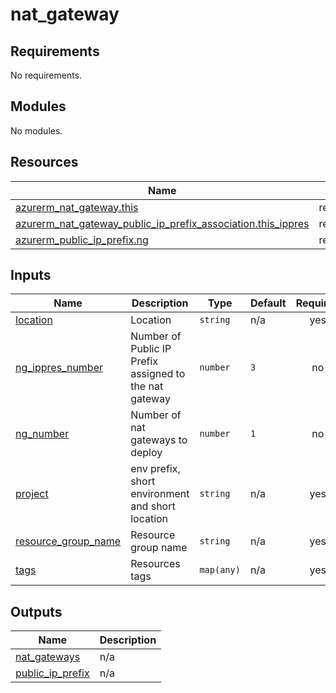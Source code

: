 # nat_gateway

<!-- BEGIN_TF_DOCS -->
## Requirements

No requirements.

## Modules

No modules.

## Resources

| Name | Type |
|------|------|
| [azurerm_nat_gateway.this](https://registry.terraform.io/providers/hashicorp/azurerm/latest/docs/resources/nat_gateway) | resource |
| [azurerm_nat_gateway_public_ip_prefix_association.this_ippres](https://registry.terraform.io/providers/hashicorp/azurerm/latest/docs/resources/nat_gateway_public_ip_prefix_association) | resource |
| [azurerm_public_ip_prefix.ng](https://registry.terraform.io/providers/hashicorp/azurerm/latest/docs/resources/public_ip_prefix) | resource |

## Inputs

| Name | Description | Type | Default | Required |
|------|-------------|------|---------|:--------:|
| <a name="input_location"></a> [location](#input\_location) | Location | `string` | n/a | yes |
| <a name="input_ng_ippres_number"></a> [ng\_ippres\_number](#input\_ng\_ippres\_number) | Number of Public IP Prefix assigned to the nat gateway | `number` | `3` | no |
| <a name="input_ng_number"></a> [ng\_number](#input\_ng\_number) | Number of nat gateways to deploy | `number` | `1` | no |
| <a name="input_project"></a> [project](#input\_project) | env prefix, short environment and short location | `string` | n/a | yes |
| <a name="input_resource_group_name"></a> [resource\_group\_name](#input\_resource\_group\_name) | Resource group name | `string` | n/a | yes |
| <a name="input_tags"></a> [tags](#input\_tags) | Resources tags | `map(any)` | n/a | yes |

## Outputs

| Name | Description |
|------|-------------|
| <a name="output_nat_gateways"></a> [nat\_gateways](#output\_nat\_gateways) | n/a |
| <a name="output_public_ip_prefix"></a> [public\_ip\_prefix](#output\_public\_ip\_prefix) | n/a |
<!-- END_TF_DOCS -->
